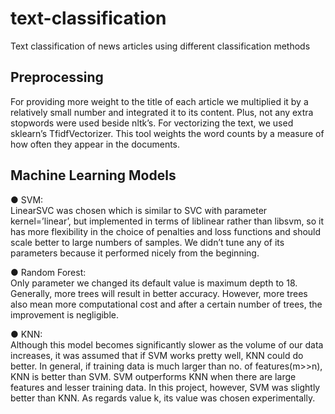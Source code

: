 # text-classification
Text classification of news articles using different classification methods

## Preprocessing

For providing more weight to the title of each article we multiplied it by a relatively small number and integrated it to its content.
Plus, not any extra stopwords were used beside nltk’s.
For vectorizing the text, we used sklearn’s TfidfVectorizer. This tool weights the word counts by a measure of how often they appear in the documents.
  
## Machine Learning Models
● SVM:  
LinearSVC was chosen which is similar to SVC with parameter kernel=’linear’, but implemented in terms of liblinear rather than libsvm, so it has more flexibility in the choice of penalties and loss functions and should scale better to large numbers of samples.
We didn’t tune any of its parameters because it performed nicely from the beginning.  
  
● Random Forest:  
Only parameter we changed its default value is maximum depth to 18.
Generally, more trees will result in better accuracy. However, more trees also mean more computational cost and after a certain number of trees, the improvement is negligible.
  
● KNN:  
Although this model becomes significantly slower as the volume of our data increases, it was assumed that if SVM works pretty well, KNN could do better.
In general, if training data is much larger than no. of features(m>>n), KNN is better than SVM. SVM outperforms KNN when there are large features and lesser training data. In this project, however, SVM was slightly better than KNN. As regards value k, its value was chosen experimentally.
  
